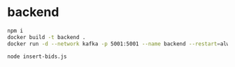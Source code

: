 # backend

```sh
npm i
docker build -t backend .
docker run -d --network kafka -p 5001:5001 --name backend --restart=always backend
```

```sh
node insert-bids.js
```
